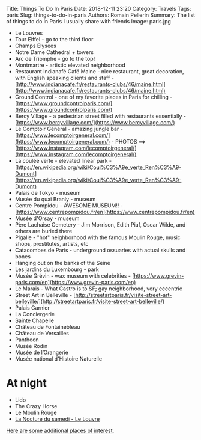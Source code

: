Title: Things To Do In Paris
Date: 2018-12-11 23:20
Category: Travels
Tags: paris
Slug: things-to-do-in-paris
Authors: Romain Pellerin
Summary: The list of things to do in Paris I usually share with friends
Image: paris.jpg

- Le Louvres
- Tour Eiffel - go to the third floor
- Champs Elysees
- Notre Dame Cathedral + towers
- Arc de Triomphe - go to the top!
- Montmartre - artistic elevated neighborhood
- Restaurant Indianafé Café Maine - nice restaurant, great decoration, with English speaking clients and staff - [http://www.indianacafe.fr/restaurants-clubs/46/maine.html](http://www.indianacafe.fr/restaurants-clubs/46/maine.html)
- Ground Control - one of my favorite places in Paris for chilling - [https://www.groundcontrolparis.com/](https://www.groundcontrolparis.com/)
- Bercy Village - a pedestrian street filled with restaurants essentially - [https://www.bercyvillage.com/](https://www.bercyvillage.com/)
- Le Comptoir Général - amazing jungle bar - [https://www.lecomptoirgeneral.com/](https://www.lecomptoirgeneral.com/) - PHOTOS ==> [https://www.instagram.com/lecomptoirgeneral/](https://www.instagram.com/lecomptoirgeneral/)
- La coulée verte - elevated linear park - [https://en.wikipedia.org/wiki/Coul%C3%A9e_verte_Ren%C3%A9-Dumont](https://en.wikipedia.org/wiki/Coul%C3%A9e_verte_Ren%C3%A9-Dumont)
- Palais de Tokyo - museum
- Musée du quai Branly - museum
- Centre Pompidou - AWESOME MUSEUM!! - [https://www.centrepompidou.fr/en](https://www.centrepompidou.fr/en)
- Musée d'Orsay - museum
- Père Lachaise Cemetery - Jim Morrison, Edith Piaf, Oscar Wilde, and others are buried there
- Pigalle - "hot" neighborhood with the famous Moulin Rouge, music shops, prostitutes, artists, etc
- Catacombes de Paris - underground ossuaries with actual skulls and bones
- Hanging out on the banks of the Seine
- Les jardins du Luxembourg - park
- Musée Grévin - wax museum with celebrities - [https://www.grevin-paris.com/en](https://www.grevin-paris.com/en)
- Le Marais - What Castro is to SF; gay neighborhood, very eccentric
- Street Art in Belleville - [http://streetartparis.fr/visite-street-art-belleville/](http://streetartparis.fr/visite-street-art-belleville/)
- Palais Garnier
- La Conciergerie
- Sainte Chapelle
- Château de Fontainebleau
- Château de Versailles
- Pantheon
- Musée Rodin
- Musée de l’Orangerie
- Musée national d'Histoire Naturelle

# At night

- Lido
- The Crazy Horse
- Le Moulin Rouge
- [La Nocture du samedi - Le Louvre](https://www.louvre.fr/la-nocturne-du-samedi)

[Here are some additional places of interest](https://culturezvous.com/tarifs-abonnements-annuels-musees-paris/).
